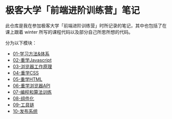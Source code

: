 # 极客大学「前端进阶训练营」笔记

此仓库是我在参加极客大学「前端进阶训练营」时所记录的笔记，其中也包括了在课上跟着 winter 所写的课程代码以及部分自己所思所想的代码。

分为以下模块：

- [01-学习方法&体系](./01-学习方法&体系)
- [02-重学Javascript](./02-重学Javascript)
- [03-浏览器工作原理](./03-浏览器工作原理)
- [04-重学CSS](./04-重学CSS)
- [05-重学HTML](./05-重学HTML)
- [06-重学浏览器API](./06-重学浏览器API)
- [07-编程和算法训练](./07-编程和算法训练)
- [08-组件化](./08-组件化)
- [09-工具链](./09-工具链)
- [10-发布系统](./10-发布系统)



